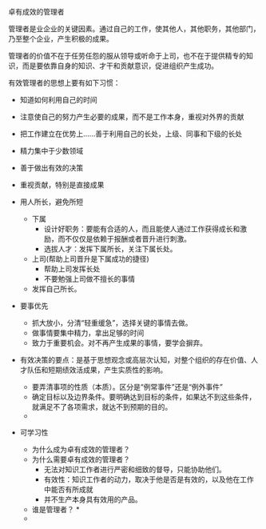 卓有成效的管理者

管理者是业企业的关键因素。通过自己的工作，使其他人，其他职务，其他部门，乃至整个企业，产生积极的成果。

管理者的价值不在于任劳任怨的服从领导或听命于上司，也不在于提供精专的知识，而是要依靠自身的知识、才干和贡献意识，促进组织产生成功。

有效管理者的思想上要有如下习惯：

* 知道如何利用自己的时间
* 注意使自己的努力产生必要的成果，而不是工作本身，重视对外界的贡献
* 把工作建立在优势上……善于利用自己的长处，上级、同事和下级的长处
* 精力集中于少数领域
* 善于做出有效的决策

* 重视贡献，特别是直接成果
* 用人所长，避免所短
  * 下属
    * 设计好职务：要能有合适的人，而且能使人通过工作获得成长和激励，而不仅仅是依赖于报酬或者晋升进行刺激。
    * 选拔人才：发挥下属所长，关注下属长处。
  * 上司(帮助上司晋升是下属成功的捷径)
    * 帮助上司发挥长处
    * 不要勉强上司做不擅长的事情
  * 发挥自己所长。
* 要事优先
  * 抓大放小，分清“轻重缓急”，选择关键的事情去做。
  * 做事情要集中精力，拿出足够的时间
  * 致力于重要机会。对不再产生成果的事情，要学会摒弃。
* 有效决策的要点：是基于思想观念或高层次认知，对整个组织的存在价值、人才队伍和短期绩效活成果，产生实质性的影响。
  * 要弄清事项的性质（本质）。区分是“例常事件”还是“例外事件”
  * 确定目标以及边界条件。要明确达到目标的条件，如果达不到这些条件，就满足不了各项需求，就达不到预期的目的。
  * 
* 可学习性
  * 为什么成为卓有成效的管理者？
  * 为什么需要卓有成效的管理者？
    * 无法对知识工作者进行严密和细致的督导，只能协助他们。
    * 有效性：知识工作者的动力，取决于他是否是有效的，以及他在工作中能否有所成就
    * 并不生产本身具有效用的产品。
  * 谁是管理者？
    * 
  * 

